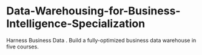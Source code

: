 # Data-Warehousing-for-Business-Intelligence-Specialization
Harness Business Data . Build a fully-optimized business data warehouse in five courses.
